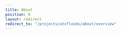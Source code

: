 ```yaml
---
title: About
position: 0
layout: redirect
redirect_to: "/projects/atxfloods/about/overview"
---
```


